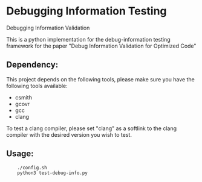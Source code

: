 # Debugging Information Testing
Debugging Information Validation

This is a python implementation for the debug-information testing framework for the paper "Debug Information Validation for Optimized Code"

## Dependency:
    
This project depends on the following tools, please make sure you have the following tools available:
        
- csmith 
- gcovr
- gcc
- clang

To test a clang compiler, please set "clang" as a softlink to the clang compiler with the desired version you wish to test.

## Usage:
```
    ./config.sh
    python3 test-debug-info.py
```
